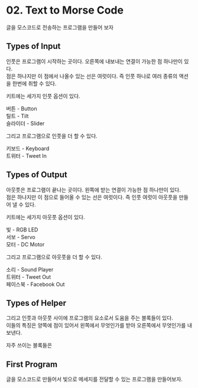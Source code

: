 # 02. Text to Morse Code

글을 모스코드로 전송하는 프로그램을 만들어 보자

## Types of Input

인풋은 프로그램이 시작하는 곳이다. 오른쪽에 내보내는 연결이 가능한 점 하나만이 있다.  
점은 하나지만 이 점에서 나올수 있는 선은 여럿이다. 즉 인풋 하나로 여러 종류의 액션을 한번에 취할 수 있다.

키트에는 세가지 인풋 옵션이 있다.

버튼 - Button  
틸트 - Tilt  
슬라이더 - Slider

그리고 프로그램으로 인풋을 더 할 수 있다.

키보드 - Keyboard  
트위터 - Tweet In

## Types of Output

아웃풋은 프로그램이 끝나는 곳이다. 왼쪽에 받는 연결이 가능한 점 하나만이 있다.  
점은 하나지만 이 점으로 들어올 수 있는 선은 여럿이다. 즉 인풋 여럿이 아웃풋을 만들어 낼 수 있다.

키트에는 세가지 아웃풋 옵션이 있다.

빛 - RGB LED  
서보 - Servo  
모터 - DC Motor

그리고 프로그램으로 아웃풋을 더 할 수 있다.

소리 - Sound Player  
트위터 - Tweet Out  
페이스북 - Facebook Out

## Types of Helper

그리고 인풋과 아웃풋 사이에 프로그램의 요소로서 도움을 주는 블록들이 있다.  
이들의 특징은 양쪽에 점이 있어서 왼쪽에서 무엇인가를 받아 오른쪽에서 무엇인가를 내보낸다.

자주 쓰이는 블록들은



## First Program

글을 모스코드로 만들어서 빛으로 메세지를 전달할 수 있는 프로그램을 만들어보자.
